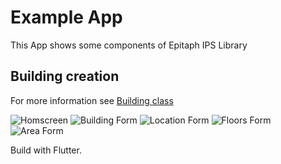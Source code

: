 # Example App

This App shows some components of Epitaph IPS Library

## Building creation

For more information see [Building class](https://pub.dev/documentation/epitaph_ips/latest/epitaph_ips_buildings_building/Building-class.html)

![Homscreen](images/Screenshot_20220516_184706.png)
![Building Form](images/Screenshot_20220516_184627.png)
![Location Form](images/Screenshot_20220516_184722.png)
![Floors Form](images/Screenshot_20220516_184743.png)
![Area Form](images/Screenshot_20220516_184759.png)


Build with Flutter.